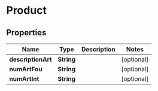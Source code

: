 
# Product

## Properties
Name | Type | Description | Notes
------------ | ------------- | ------------- | -------------
**descriptionArt** | **String** |  |  [optional]
**numArtFou** | **String** |  |  [optional]
**numArtInt** | **String** |  |  [optional]



